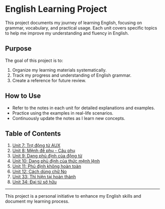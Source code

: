 # English Learning Project

This project documents my journey of learning English, focusing on grammar, vocabulary, and practical usage. Each unit covers specific topics to help me improve my understanding and fluency in English.

## Purpose
The goal of this project is to:
1. Organize my learning materials systematically.
2. Track my progress and understanding of English grammar.
3. Create a reference for future review.

## How to Use
- Refer to the notes in each unit for detailed explanations and examples.
- Practice using the examples in real-life scenarios.
- Continuously update the notes as I learn new concepts.


## Table of Contents

1. [Unit 7: Trợ động từ AUX](./Unit7-Tro-Dong-Tu.md)
2. [Unit 8: Mệnh đề phụ - Câu phụ](./Unit8-Menh-De-Phu-Cau-Phu.md)
3. [Unit 9: Dạng phủ định của động từ](./Unit9-Dang-Phu-Dinh-Cua-Dong-Tu.md)
4. [Unit 10: Dạng phủ định của thức mệnh lệnh](./Unit10-Dang-Phu-Dinh-Cua-Thuc-Menh-Lenh.md)
5. [Unit 11: Phủ định không hoàn toàn](./Unit11-Phu-Dinh-Khong-Hoan-Toan.md)
6. [Unit 12: Cách dùng chữ No](./Unit11-Cach-Dunng-Chu-No.md)
7. [Unit 33: Thì hiện tại hoàn thành](./Unit33-Thi-Hien-Tai-Hoan-Thanh.md)
8. [Unit 34: Đại từ sở hữu](./Unit-34-Dai-Tu-So-Huu.md)

---
This project is a personal initiative to enhance my English skills and document my learning process.